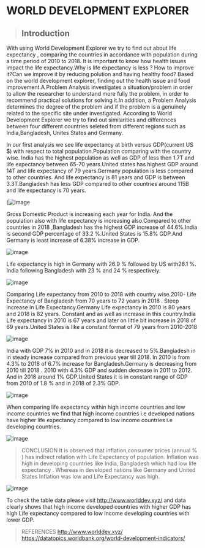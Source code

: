 # WORLD DEVELOPMENT EXPLORER
>## Introduction
With using World Development Explorer we try to find out about life expectancy , comparing the countries in accordance with population during a time period of 2010 to 2018. It is important to know how health issues impact the life expectancy.Why is life expectancy is less ? How to improve it?Can we improve it by reducing polution and having healthy food?
Based on the world development explorer, finding out the health issue and food improvement.A Problem Analysis investigates a situation/problem in order to allow the researcher to understand more fully the problem, in order to recommend practical solutions for solving it.In addition, a Problem Analysis determines the degree of the problem and if the problem is a genuinely related to the specific site under investigated.
According to World Development Explorer we try to find out similarities and differences between four different countries seleted from different regions such as India,Bangladesh, Unites States and Germany.

In our first analysis we see life expectancy at birth versus GDP(current US $) with respect to total population.Population comparing with the country wise.
India has the highest population as well as GDP of less then 1.7T and life expectancy between 65-70 years.United states has highest GDP around 14T and life expectancy of 79 years.Germany population is less compared to other countries. And life expectancy is 81 years and GDP is between 3.3T.Bangladesh has less GDP compared to other countries around 115B and life expectancy is 70 years.

(![image](https://user-images.githubusercontent.com/78320047/112743222-73aa3180-8f63-11eb-9174-4d1c3bfbd316.png)



Gross Domestic Product is increasing each year for India. And the population also with life expectancy is increasing also.Compared to other countries in 2018 ,Bangladesh has the highest GDP increase of 44.6%.India is second GDP percentage of 33.2 %.United States is 15.8% GDP.And Germany is least increase of 6.38% increase in GDP.

![image](https://user-images.githubusercontent.com/78320047/112743407-04cdd800-8f65-11eb-842b-e91613ccec58.png)



Life expectancy is high in Germany with 26.9 % followed by US with26.1 %. India following Bangladesh with 23 % and 24 % respectively.

![image](https://user-images.githubusercontent.com/78320047/112743409-0ac3b900-8f65-11eb-872f-b36c43d96195.png)



Comparing Life expectancy from 2010 to 2018 with country wise.2010- Life Expectancy of Bangladesh from 70 years to 72 years in 2018 . Steep increase in Life Expectancy.Germany Life expectancy in 2010 is 80 years and 2018 is 82 years. Constant and as well as increase in this country.India Life expectancy in 2010 is 67 years and later on little bit increase in 2018 of 69 years.United States is like a constant format of 79 years from 2010-2018

![image](https://user-images.githubusercontent.com/78320047/112743541-32675100-8f66-11eb-9ffb-e62c7b12632d.png)



India with GDP 7% in 2010 and in 2018 it is decreased to 5%.Bangladesh in in steady increase compared from previous year till 2018. In 2010 is from 4.3% to 2018 of 6.7% increase for Bangladesh.Germany is decreasing from 2010 till 2018 . 2010 with 4.3% GDP and sudden decrease in 2011 to 2012. And in 2018 around 1% GDP.United States it is in constant range of GDP from 2010 of 1.8 % and in 2018 of 2.3% GDP.

![image](https://user-images.githubusercontent.com/78320047/112743642-09938b80-8f67-11eb-9c03-dc2afe74d02a.png)



When comparing life expectancy within high income countries and low income countries we find that high income countries i.e developed nations have higher life expectancy compared to low income countries i.e developing countries.

![image](https://user-images.githubusercontent.com/78320047/112743678-61ca8d80-8f67-11eb-9976-002daeb94c8d.png)


> CONCLUSION
It is observed that inflation,consumer prices (annual % ) has indirect relation with Life Expectancy of population. Inflation was high in developing countries like India, Bangladesh which had low life expectancy . Whereas in developed nations like Germany and United States Inflation was low and Life Expectancy was high.

![image](https://user-images.githubusercontent.com/78320047/112743893-4bbdcc80-8f69-11eb-90c6-f0a12b243c1d.png)



To check the table data please visit <http://www.worlddev.xyz/> and data clearly shows that high income developed countries with higher GDP has high Life expectancy compared to low income developing countries with lower GDP.


> REFERENCES
<http://www.worlddev.xyz/>
<https://datatopics.worldbank.org/world-development-indicators/>



